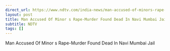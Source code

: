 ```yaml
---
direct_url: https://www.ndtv.com/india-news/man-accused-of-minors-rape-murder-found-dead-in-navi-mumbai-jail-8153837
layout: post
title: Man Accused Of Minor s Rape-Murder Found Dead In Navi Mumbai Jail
subtitle: NDTV
tags: []
---
```


Man Accused Of Minor s Rape-Murder Found Dead In Navi Mumbai Jail
